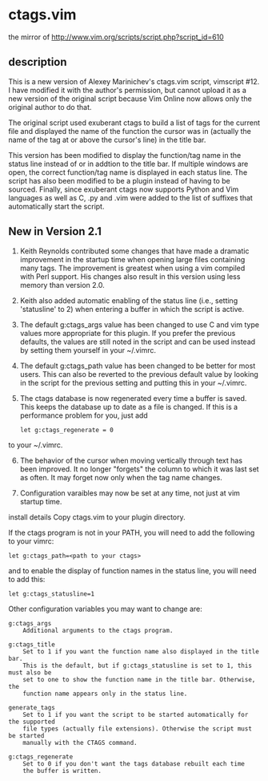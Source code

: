 ctags.vim
=========

the mirror of http://www.vim.org/scripts/script.php?script_id=610


description
-----------

This is a new version of Alexey Marinichev's ctags.vim script, vimscript #12. I have modified it with the author's permission, but cannot upload it as a new version of the original script because Vim Online now allows only the original author to do that. 


The original script used exuberant ctags to build a list of tags for the current file and displayed the name of the function the cursor was in (actually the name of the tag at or above the cursor's line) in the title bar. 


This version has been modified to display the function/tag name in the status line instead of or in addtion to the title bar.  If multiple windows are open, the correct function/tag name is displayed in each status line. The script has also been modified to be a plugin instead of having to be sourced. Finally, since exuberant ctags now supports Python and Vim languages as well as C, .py and .vim were added to the list of suffixes that automatically start the script. 


New in Version 2.1 
-------------------

1.  Keith Reynolds contributed some changes that have made a dramatic improvement in the startup time when opening large files containing many tags.  The improvement is greatest when using a vim compiled with Perl support.  His changes also result in this version using less memory than version 2.0. 

2.  Keith also added automatic enabling of the status line (i.e., setting 'statusline' to 2) when entering a buffer in which the script is active. 

3.  The default g:ctags_args value has been changed to use C and vim type values more appropriate for this plugin.  If you prefer the previous defaults, the values are still noted in the script and can be used instead by setting them yourself in your ~/.vimrc. 

4.  The default g:ctags_path value has been changed to be better for most users.  This can also be reverted to the previous default value by looking in the script for the previous setting and putting this in your ~/.vimrc. 

5.  The ctags database is now regenerated every time a buffer is saved.  This keeps the database up to date as a file is changed.  If this is a performance problem for you, just add 

        let g:ctags_regenerate = 0 

to your ~/.vimrc. 

6.  The behavior of the cursor when moving vertically through text has been improved.  It no longer "forgets" the column to which it was last set as often.  It may forget now only when the tag name changes. 

7.  Configuration varaibles may now be set at any time, not just at vim startup time. 
 
install details
Copy ctags.vim to your plugin directory. 

If the ctags program is not in your PATH, you will need to add the following to your vimrc: 

    let g:ctags_path=<path to your ctags> 

and to enable the display of function names in the status line, you will need to add this: 

    let g:ctags_statusline=1 

Other configuration variables you may want to change are: 

    g:ctags_args 
        Additional arguments to the ctags program. 

    g:ctags_title 
        Set to 1 if you want the function name also displayed in the title bar. 
        This is the default, but if g:ctags_statusline is set to 1, this must also be 
        set to one to show the function name in the title bar. Otherwise, the 
        function name appears only in the status line. 

    generate_tags 
        Set to 1 if you want the script to be started automatically for the supported 
        file types (actually file extensions). Otherwise the script must be started 
        manually with the CTAGS command. 

    g:ctags_regenerate 
        Set to 0 if you don't want the tags database rebuilt each time 
        the buffer is written.
 
